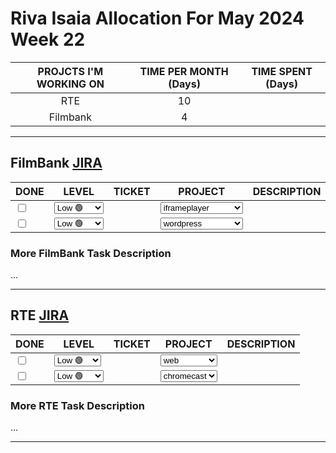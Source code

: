 # Riva Isaia Allocation For May 2024 Week 22

| PROJCTS I'M WORKING ON | TIME PER MONTH (Days) | TIME SPENT (Days) |
| :--------------------: | :-------------------: | :---------------: |
|          RTE           |          10           |                   |
|        Filmbank        |           4           |                   |

---

## FilmBank [JIRA](https://fincons.atlassian.net/jira/software/projects/DDS/boards/9/timeline)

<table class="todo">
<thead>
  <tr>
    <th>DONE</th>
    <th>LEVEL</th>
    <th>TICKET</th>
    <th>PROJECT</th>
    <th>DESCRIPTION</th>
  </tr>
</thead>
<tbody>
  <tr>
    <td class="DONE"><input type="checkbox" unchecked id="3422a9"></td>
    <td class="LEVEL"><select id="19d3e9"><option value="1" selected="selected">Low 🟢</option><option value="2">Middle 🟡</option><option value="3">ASAP 🔴</option></select></td>
    <td class="TICKET"><a href=""></a></td>
    <td class="PROJECT"><select id="6670da"><option value="1" selected="selected">iframeplayer</option><option value="2">wordpress</option><option value="3">adminportal</option><option value="4">downloadmanager</option></select></td>
    <td class="DESCRIPTION"></td>
  </tr>
  <tr>
    <td class="DONE"><input type="checkbox" unchecked id="40d19f"></td>
    <td class="LEVEL"><select id="2a76aa"><option value="1" selected="selected">Low 🟢</option><option value="2">Middle 🟡</option><option value="3">ASAP 🔴</option></select></td>
    <td class="TICKET"><a href=""></a></td>
    <td class="PROJECT"><select id="e2554f"><option value="1">iframeplayer</option><option value="2" selected="selected">wordpress</option><option value="3">adminportal</option><option value="4">downloadmanager</option></select></td>
    <td class="DESCRIPTION"></td>
  </tr>
</tbody>
</table>

### More FilmBank Task Description

...

---

## RTE [JIRA](https://ott-jira.finconsgroup.com/secure/RapidBoard.jspa?rapidView=1&projectKey=RTEBB&view=planning.nodetail&quickFilter=1)

<table class="todo">
<thead>
  <tr>
    <th>DONE</th>
    <th>LEVEL</th>
    <th>TICKET</th>
    <th>PROJECT</th>
    <th>DESCRIPTION</th>
  </tr>
</thead>
<tbody>
  <tr>
    <td class="DONE"><input type="checkbox" unchecked id="226a06"></td>
    <td class="LEVEL"><select id="bb7219"><option value="1" selected="selected">Low 🟢</option><option value="2">Middle🟡</option><option value="3">ASAP 🔴</option></select></td>
    <td class="TICKET"><a href=""></a></td>
    <td class="PROJECT"><select id="60b959"><option value="1" selected="selected">web</option><option value="2">chromecast</option></select></td>
    <td class="DESCRIPTION"></td>
  </tr>
  <tr>
    <td class="DONE"><input type="checkbox" unchecked id="bf1fa6"></td>
    <td class="LEVEL"><select id="26ab27"><option value="1">Low 🟢</option><option value="2">Middle 🟡</option><option value="3">ASAP 🔴</option></select></td>
    <td class="TICKET"><a href=""></a></td>
    <td class="PROJECT"><select id="ef570e"><option value="1">web</option><option value="2" selected="selected">chromecast</option></select></td>
    <td class="DESCRIPTION"></td>
  </tr>
</tbody>
</table>

### More RTE Task Description

...

---
